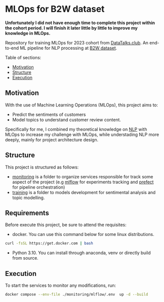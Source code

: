 # MLOps for B2W dataset

**Unfortunately I did not have enough time to complete this project within the cohort period. I will finish it later little by little to improve my knowledge in MLOps.**

Repository for training MLOps for 2023 cohort from [DataTalks.club](https://github.com/DataTalksClub/mlops-zoomcamp). An end-to-end ML pipeline for NLP processing at [B2W dataset](https://huggingface.co/datasets/ruanchaves/b2w-reviews01).

Table of sections:
- [Motivation](#motivation)
- [Structure](#structure)
- [Execution](#execution)

## Motivation

With the use of Machine Learning Operations (MLOps), this project aims to:
- Predict the sentiments of customers
- Model topics to understand customer review content.

Specifically for me, I combined my theoretical knowledge on [NLP](https://github.com/SousaPedroso/NLP) with MLOps to increase my challenge with MLOps, while understading NLP more deeply, mainly for project architecture design.


## Structure

This project is structured as follows:

- [monitoring](/monitoring/) is a folder to organize services responsible for track some aspect of the project (e.g [mlflow](/monitoring/mlflow/) for experiments tracking and [prefect](/monitoring/prefect/) for pipeline orchestration)
- [training](/training/) is a folder to models development for sentimental analysis and topic modelling.

## Requirements

Before execute this project, be sure to attend the requisites:

- docker. You can use this command below for some linux distributions.

```bash
curl -fsSL https://get.docker.com | bash
```

- Python 3.10. You can install through anaconda, venv or directly build from source.


## Execution

To start the services to monitor any modifications, run:

```bash
docker compose --env-file ./monitoring/mlflow/.env  up -d --build
```
